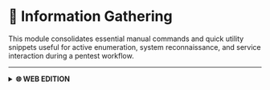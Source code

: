 # 🔎 Information Gathering

This module consolidates essential manual commands and quick utility snippets useful for active enumeration, system reconnaissance, and service interaction during a pentest workflow.

---

<details>
  <summary><strong>🌐 WEB EDITION</strong></summary>

  This section offers a curated set of manual commands and quick utilities specifically designed for web-focused reconnaissance. It supports both passive techniques—gathering publicly available intel without directly touching the target—and active methods—interacting with the web app to discover hidden elements or vulnerabilities. These techniques help build a rich contextual map of the target, revealing domains, subdomains, technologies, directories, and potential attack surfaces.

  ---

  <details>
    <summary><strong>🌍 WHOIS</strong></summary>

  Command
  ```bash
  whois domain.com
  ```
  
  </details>

  ---

  <details>
    <summary><strong>🖧 DNS</strong></summary>

  Default A record lookup
  ```bash
  dig domain.com
  ```

  Just IPs
  ```bash
  dig +short domain.com
  ```

  Mail Servers
  ```bash
  dig domain.com MX
  ```

  Reverse Lookup to find the associated host name.
  ```bash
  dig -x <IP>
  ```

  </details>

  ---

  <details>
    <summary><strong>🔗 Subdomains</strong></summary>

  gobuster
  ```bash
  gobuster dns \
  -d inlanefreight.com \
  -w /usr/share/seclists/Discovery/DNS/subdomains-top1million-5000.txt \
  -t 100 \
  --timeout 5s \
  -i \
  -o gobuster-dns.txt
  ```

  dnsenum
  ```bash
  dnsenum \
  --enum \
  -f /usr/share/seclists/Discovery/DNS/subdomains-top1million-5000.txt \
  domain.com
  ```

  </details>

  ---

</details>
